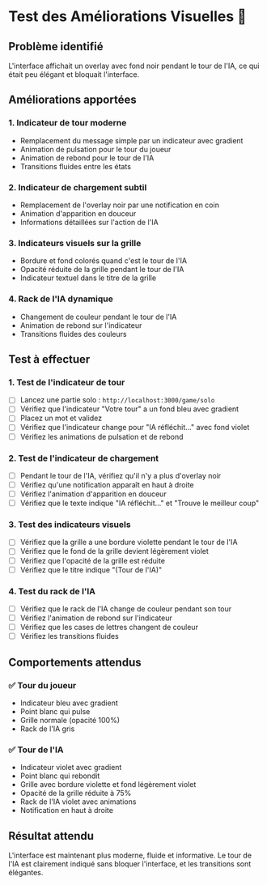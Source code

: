 # Test des Améliorations Visuelles 🎨

## Problème identifié

L'interface affichait un overlay avec fond noir pendant le tour de l'IA, ce qui était peu élégant et bloquait l'interface.

## Améliorations apportées

### 1. **Indicateur de tour moderne**

- Remplacement du message simple par un indicateur avec gradient
- Animation de pulsation pour le tour du joueur
- Animation de rebond pour le tour de l'IA
- Transitions fluides entre les états

### 2. **Indicateur de chargement subtil**

- Remplacement de l'overlay noir par une notification en coin
- Animation d'apparition en douceur
- Informations détaillées sur l'action de l'IA

### 3. **Indicateurs visuels sur la grille**

- Bordure et fond colorés quand c'est le tour de l'IA
- Opacité réduite de la grille pendant le tour de l'IA
- Indicateur textuel dans le titre de la grille

### 4. **Rack de l'IA dynamique**

- Changement de couleur pendant le tour de l'IA
- Animation de rebond sur l'indicateur
- Transitions fluides des couleurs

## Test à effectuer

### 1. Test de l'indicateur de tour

- [ ] Lancez une partie solo : `http://localhost:3000/game/solo`
- [ ] Vérifiez que l'indicateur "Votre tour" a un fond bleu avec gradient
- [ ] Placez un mot et validez
- [ ] Vérifiez que l'indicateur change pour "IA réfléchit..." avec fond violet
- [ ] Vérifiez les animations de pulsation et de rebond

### 2. Test de l'indicateur de chargement

- [ ] Pendant le tour de l'IA, vérifiez qu'il n'y a plus d'overlay noir
- [ ] Vérifiez qu'une notification apparaît en haut à droite
- [ ] Vérifiez l'animation d'apparition en douceur
- [ ] Vérifiez que le texte indique "IA réfléchit..." et "Trouve le meilleur coup"

### 3. Test des indicateurs visuels

- [ ] Vérifiez que la grille a une bordure violette pendant le tour de l'IA
- [ ] Vérifiez que le fond de la grille devient légèrement violet
- [ ] Vérifiez que l'opacité de la grille est réduite
- [ ] Vérifiez que le titre indique "(Tour de l'IA)"

### 4. Test du rack de l'IA

- [ ] Vérifiez que le rack de l'IA change de couleur pendant son tour
- [ ] Vérifiez l'animation de rebond sur l'indicateur
- [ ] Vérifiez que les cases de lettres changent de couleur
- [ ] Vérifiez les transitions fluides

## Comportements attendus

### ✅ Tour du joueur

- Indicateur bleu avec gradient
- Point blanc qui pulse
- Grille normale (opacité 100%)
- Rack de l'IA gris

### ✅ Tour de l'IA

- Indicateur violet avec gradient
- Point blanc qui rebondit
- Grille avec bordure violette et fond légèrement violet
- Opacité de la grille réduite à 75%
- Rack de l'IA violet avec animations
- Notification en haut à droite

## Résultat attendu

L'interface est maintenant plus moderne, fluide et informative. Le tour de l'IA est clairement indiqué sans bloquer l'interface, et les transitions sont élégantes.
